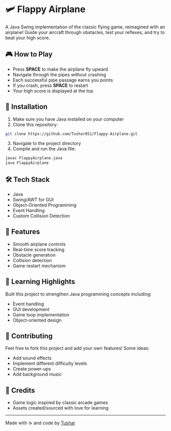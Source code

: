 # 🛩️ Flappy Airplane

A Java Swing implementation of the classic flying game, reimagined with an airplane! Guide your aircraft through obstacles, test your reflexes, and try to beat your high score.

## 🎮 How to Play

- Press **SPACE** to make the airplane fly upward
- Navigate through the pipes without crashing
- Each successful pipe passage earns you points
- If you crash, press **SPACE** to restart
- Your high score is displayed at the top

## 🚀 Installation

1. Make sure you have Java installed on your computer
2. Clone this repository:
```bash
git clone https://github.com/Tushar051/Flappy-Airplane.git
```
3. Navigate to the project directory
4. Compile and run the Java file:
```bash
javac FlappyAirplane.java
java FlappyAirplane
```

## 🛠️ Tech Stack

- Java
- Swing/AWT for GUI
- Object-Oriented Programming
- Event Handling
- Custom Collision Detection

## 📝 Features

- Smooth airplane controls
- Real-time score tracking
- Obstacle generation
- Collision detection
- Game restart mechanism

## 🎯 Learning Highlights

Built this project to strengthen Java programming concepts including:
- Event handling
- GUI development
- Game loop implementation
- Object-oriented design

## 🤝 Contributing

Feel free to fork this project and add your own features! Some ideas:
- Add sound effects
- Implement different difficulty levels
- Create power-ups
- Add background music


## 💖 Credits

- Game logic inspired by classic arcade games
- Assets created/sourced with love for learning

---
Made with ☕ and code by [Tushar](https://github.com/Tushar051)
